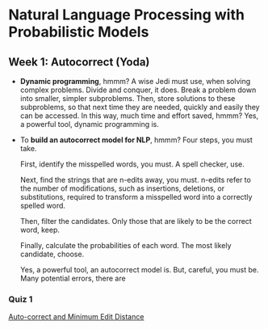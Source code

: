 # Natural Language Processing with Probabilistic Models

## Week 1: Autocorrect (Yoda)

- __Dynamic programming__, hmmm? A wise Jedi must use, when solving complex problems. Divide and conquer, it does. Break a problem down into smaller, simpler subproblems. Then, store solutions to these subproblems, so that next time they are needed, quickly and easily they can be accessed. In this way, much time and effort saved, hmmm? Yes, a powerful tool, dynamic programming is.
- To __build an autocorrect model for NLP__, hmmm? Four steps, you must take.

    First, identify the misspelled words, you must. A spell checker, use.

    Next, find the strings that are n-edits away, you must. n-edits refer to the number of modifications, such as insertions, deletions, or substitutions, required to transform a misspelled word into a correctly spelled word.

    Then, filter the candidates. Only those that are likely to be the correct word, keep.

    Finally, calculate the probabilities of each word. The most likely candidate, choose.

    Yes, a powerful tool, an autocorrect model is. But, careful, you must be. Many potential errors, there are

### __Quiz 1__

[Auto-correct and Minimum Edit Distance](../Quizes/C2W1.md)
